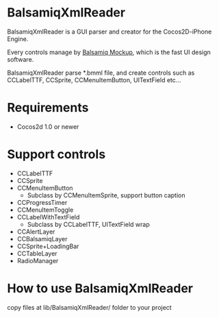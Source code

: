 BalsamiqXmlReader
=================
BalsamiqXmlReader is a GUI parser and creator for the Cocos2D-iPhone Engine.  

Every controls manage by [Balsamiq Mockup][1], which is the fast UI design software.

BalsamiqXmlReader parse *.bmml file, and create controls such as CCLabelTTF, CCSprite, CCMenuItemButton, UITextField etc... 

Requirements
====================

  * Cocos2d 1.0 or newer

Support controls
====================

   * CCLabelTTF
   * CCSprite
   * CCMenuItemButton
     * Subclass by CCMenuItemSprite, support button caption
   * CCProgressTimer
   * CCMenuItemToggle
   * CCLabelWithTextField
     * Subclass by CCLabelTTF, UITextField wrap
   * CCAlertLayer
   * CCBalsamiqLayer
   * CCSprite+LoadingBar
   * CCTableLayer
   * RadioManager

How to use BalsamiqXmlReader
===================== 

copy files at lib/BalsamiqXmlReader/ folder to your project

[1]: http://www.balsamiq.com/ "Balsamiq Mockup"